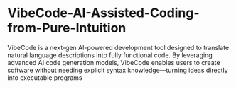 # VibeCode-AI-Assisted-Coding-from-Pure-Intuition
VibeCode is a next-gen AI-powered development tool designed to translate natural language descriptions into fully functional code. By leveraging advanced AI code generation models, VibeCode enables users to create software without needing explicit syntax knowledge—turning ideas directly into executable programs
